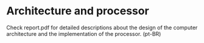 # Architecture and processor

Check report.pdf for detailed descriptions about the design of the computer architecture and the implementation of the processor. (pt-BR)
